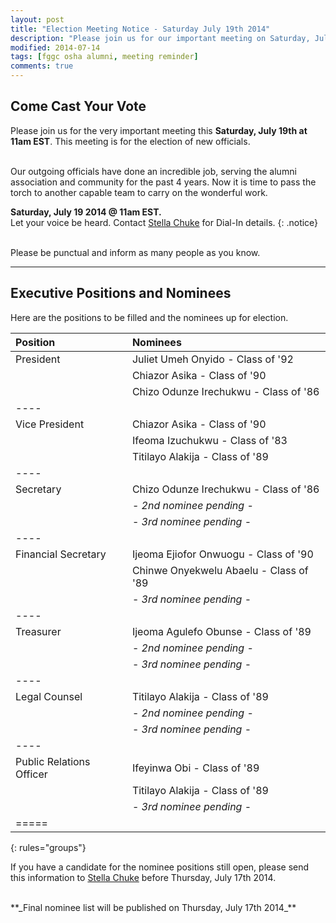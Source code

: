 ```yaml
---
layout: post
title: "Election Meeting Notice - Saturday July 19th 2014"
description: "Please join us for our important meeting on Saturday, July 19, 2014 at 11am EST to elect the new alumni association officials."
modified: 2014-07-14
tags: [fggc osha alumni, meeting reminder]
comments: true
---
```

## Come Cast Your Vote
Please join us for the very important meeting this **Saturday, July 19th at 11am EST**. This meeting is for the election of new officials. 

<br>
Our outgoing officials have done an incredible job, serving the alumni association and community for the past 4 years. Now it is time to pass the torch to another capable team to carry on the wonderful work.

**Saturday, July 19 2014 @ 11am EST.**  <br> Let your voice be heard. Contact [Stella Chuke](mailto:stella.chuke@fggconitsha.com) for Dial-In details.
{: .notice} 

<br>
Please be punctual and inform as many people as you know.

---

## Executive Positions and Nominees

Here are the positions to be filled and the nominees up for election. 

| Position | Nominees | 
|:--------|:--------|
| President | Juliet Umeh Onyido - Class of '92 |  
|  | Chiazor Asika - Class of '90 |  
|  | Chizo Odunze Irechukwu - Class of '86 |  
|----
| Vice President | Chiazor Asika - Class of '90 |  
|  | Ifeoma Izuchukwu - Class of '83 |  
|  | Titilayo Alakija - Class of '89 |  
|----
| Secretary | Chizo Odunze Irechukwu - Class of '86 |  
|  | - *2nd nominee pending* -  |  
|  | - *3rd nominee pending* - |  
|----
| Financial Secretary | Ijeoma Ejiofor Onwuogu - Class of '90 |  
|  | Chinwe Onyekwelu Abaelu - Class of '89 |  
|  | - *3rd nominee pending* - |  
|----
| Treasurer | Ijeoma Agulefo Obunse - Class of '89 |  
|  | - *2nd nominee pending* - |  
|  | - *3rd nominee pending* - |  
|----
| Legal Counsel | Titilayo Alakija - Class of '89 |  
|  | - *2nd nominee pending* - |  
|  | - *3rd nominee pending* - |  
|----
| Public Relations Officer | Ifeyinwa Obi - Class of '89 |  
|  | Titilayo Alakija - Class of '89 |  
|  | - *3rd nominee pending* - |  
|=====
{: rules="groups"}

If you have a candidate for the nominee positions still open, please send this information to [Stella Chuke](mailto:stella.chuke@fggconitsha.com) before Thursday, July 17th 2014.

<br>
**_Final nominee list will be published on Thursday, July 17th 2014_**